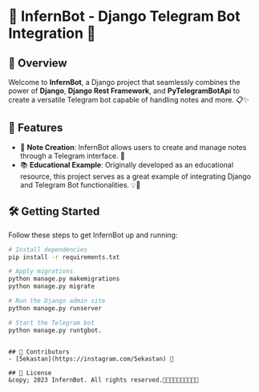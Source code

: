 # 🤖 InfernBot - Django Telegram Bot Integration 🚀
   
## 🌟 Overview 
Welcome to **InfernBot**, a Django project that seamlessly combines the power of **Django**, **Django Rest Framework**, and **PyTelegramBotApi** to create a versatile Telegram bot capable of handling notes and more. 📋✨  

## 🎉 Features
- 📒 **Note Creation**: InfernBot allows users to create and manage notes through a Telegram interface. 📝 
- 📚 **Educational Example**: Originally developed as an educational resource, this project serves as a great example of integrating Django and Telegram Bot functionalities. 💡🔧
 
## 🛠️ Getting Started
Follow these steps to get InfernBot up and running:

```bash
# Install dependencies
pip install -r requirements.txt
```

```bash
# Apply migrations
python manage.py makemigrations
python manage.py migrate
```

```bash
# Run the Django admin site
python manage.py runserver
```

```bash
# Start the Telegram bot
python manage.py runtgbot.
```
```

## 📢 Contributors
- [5ekastan](https://instagram.com/5ekastan) 🌟

## 📅 License
&copy; 2023 InfernBot. All rights reserved.🚀🚀🌟🚀🌟🚀🌟🌟🚀🌟
